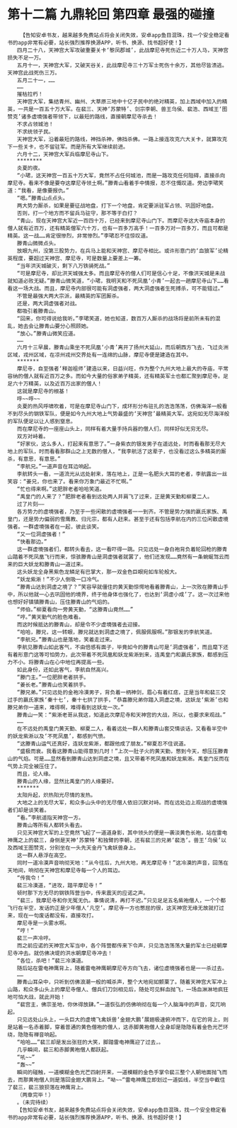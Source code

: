 # 第十二篇 九鼎轮回 第四章 最强的碰撞
        【告知安卓书友，越来越多免费站点将会关闭失效，安卓app鱼目混珠，找一个安全稳定看书的app非常有必要，站长强烈推荐换源APP，听书、换源、找书超好使！】
       四月二十八，天神宫大军攻破重要关卡‘黎凤郡城’，此战摩尼寺死伤近二十万人马，天神宫损失不足一万。
       五月十一，天神宫大军，又破天谷关，此战摩尼寺三十万军士死伤十余万，其他尽皆溃逃。天神宫此战死伤三万。
       五月二十一，……
       ……
       摧枯拉朽！
       天神宫大军，集结青州、幽州、大草原三地中十亿子民中的绝对精英，加上西域中加入的精英，一共是一百五十万大军。在裴三、天神‘苏蒙特’、剑宗李朝、兽王乌侯、裴浩、西域王‘图赞克’诸多虚境强者带领下，以最短的路线，直接朝摩尼寺杀去！
       不求占领城池！
       不求统领子民。
       天神宫大军，沿着最短的路线，神挡杀神，佛挡杀佛。一路上接连攻克六大关卡，就算攻克下一些关卡，也不留驻军。而是所有大军继续前进。
       六月十二，天神宫大军兵临摩尼寺山下。
       ********
       炎夏的夜。
       “小珺，这天神宫一百五十万大军，竟然不占任何城池，而是一路攻克任何阻碍，直接杀向摩尼寺。看来不像是要夺这摩尼寺领土啊。”滕青山看着手中情报，忍不住慨叹道。旁边李珺笑道：“我看，是像要报仇。”
       “嗯。”滕青山点点头。
       两大势力厮杀，如果是要征战地盘，打下一个地盘，肯定要派驻军占领、巩固好地盘。
       否则，打一个地方而不留兵马驻守，那不等于白打？
       “青山，现在天神宫大军近一百四十万，已经来到摩尼寺山门下。而摩尼寺这大寺庙本身的僧人就有近百万，还有精英僧军六十万，也有一百多万高手！一百多万对一百多万，而且可都是精英。这一战……肯定很惨烈，非常惨烈。”李珺忍不住惊叹道。
       滕青山微微点头。
       放眼九州，没第三股势力，在兵马上能和天神宫、摩尼寺相比。或许形意门的‘血狼军’论精英程度，要超过天神宫、摩尼寺，可是数量上要差上一筹。
       “当年洪天城破灭，剩下八万铁骑死战。”
       “可是摩尼寺，却比洪天城强太多。而且摩尼寺的僧人们可是信心十足，不像洪天城是未战就知道必败无疑。”滕青山微笑道，“小珺，我明天和不死凤凰‘小青’一起去一趟摩尼寺山下……看看这一场大战。而且，摩尼寺内部很可能有洞虚强者，两大洞虚强者生死搏杀，可不能错过。”
       不管是最强大两大宗派，最精英的军团厮杀。
       还是，两大洞虚强者对战。
       都吸引着滕青山。
       “回来，你可得说给我听。”李珺笑道，她也知道，数百万人厮杀的战场将是前所未有的混乱，她去会让滕青山要分心照顾她。
       “放心。”滕青山微笑应道。
       ……
       六月十三早晨，滕青山乘坐不死凤凰‘小青’离开了扬州大延山，而后朝西方飞去，飞过炎洲区域，戎州区域，在凉州戎州交界处有一连绵的山脉，摩尼寺便是建造在其中。
       *******
       摩尼寺，自至强者‘释迦祖师’建造以来，日益兴旺，作为整个九州大地上最大的寺庙，平常容纳的僧人就有近百万之多。而如今大量的俗家弟子精英，还有精英军士也都汇聚到摩尼寺。足足六十万精英，以及近百万出家的僧人！
       这就是摩尼寺的根基！
       呼~~呼~~
       炎夏的热风呼啸吹着，可是在摩尼寺山门下，成环形分布驻扎的浩浩荡荡，仿佛海洋一般看不到尽头的钢铁军队，便是如今九州大地上气势最盛的‘天神宫’最精英大军。这宛如无尽海洋般的军队便足以让人感到窒息。
       而在摩尼寺的一座座山头上，同样有着大量手持兵器的僧人们，同样好似无穷无尽。
       双方对峙着。
       “好家伙，这么多人，打起来有意思了。”一身紫衣的银发男子在遥远处，时而看看那无尽大地上的军队，时而看看那群山之上无数的僧人，“我李航活了这辈子，也没看过这么多精英的厮杀，有意思，有意思。”
       “李航兄。”一道声音在耳边响起。
       李航转头一看，一道流光从远处射来，落在地上，正是一名肥头大耳的老者，李航露出一丝笑容：“姜兄，你也来了。看来你万象门最近不忙啊。”
       “忙也得来啊。”这肥胖老者哈哈笑道。
       “禹皇门的人来了？”肥胖老者看到远处两人并肩飞了过来，正是黄天勤和柳夏二人。
       过了片刻——
       各方势力的虚境强者，乃至于一些闲散的虚境强者一一到齐。不管是势力强的嬴氏家族、禹皇门，还是势力偏弱的雪鹰教、归元宗，都有人赶来。甚至于还有包括李航在内的三位闲散虚境强者。一群虚境强者在一起，彼此谈笑。
       “又一位洞虚强者！”
       “快看那边。”
       这一群虚境强者们，都转头看去，这一看吓得一跳。只见远处一身白袍背负着轮回枪的滕青山踏着不死凤凰飞行而来，惊骇滕青山是洞虚强者就罢了，他们还发现……竟然有一条蜿蜒驾云而来的巨大妖龙和滕青山一道过来。
       这头妖龙全身黑紫色龙鳞足有巴掌大，那一双金色巨眼宛如车轮般大。
       “妖龙紫淅！”不少人倒吸一口冷气。
       “滕青山达到洞虚之境了？”笑容早就僵住的黄天勤惊愕地看着滕青山，上一次败在滕青山手中，所以他就一心去巩固他的境界，终于他身体也强化了，也达到‘洞虚小成’了。这一次过来他也想好好镇镇滕青山，压住滕青山的气焰的。
       “师伯。”柳夏看向一旁黄天勤，“这滕青山竟然……”
       “哼。”黄天勤气的脸色难看。
       而这时候抵达的滕青山，却是令不少虚境强者去迎接。
       “哈哈，滕兄，这一转眼，滕兄就达到洞虚之境了，佩服佩服啊。”那银发的李航笑道。
       “李航兄。”滕青山也是落地，笑着走过来。
       李航见滕青山如此客气，不由倍感有面子，毕竟如今的滕青山可是‘洞虚强者’，而且麾下还有着形意门这等可怕势力，此次带着不死凤凰和妖龙紫淅到来，连禹皇门和嬴氏家族，都感到压力不小。将滕青山在心中地位再提高一些。
       如此身份，还如此客气，李航自然高兴。
       “滕门主。”一位肥胖老者拱手。
       “姜长老。”滕青山也笑着拱手。
       “滕兄弟。”只见远处的金袍冷漠男子，背负着一柄神剑，眉心有着红痣，正是当年和裴三交过手的嬴氏家族‘秦十七’，秦十七拱了拱手，“恭喜滕兄弟你踏入洞虚之境，这妖龙‘紫淅’也和滕兄弟你一道来，难得啊，难得看到这妖龙一次。”
       滕青山一笑：“紫淅老哥从我这，知道此次摩尼寺和天神宫的大战，所以，也要求来观战。”
       ……
       在不远处的禹皇门黄天勤、柳夏二人，看着远处一群人和滕青山套交情谈话，又看看半空中的妖龙紫淅以及‘不死凤凰’，都感到气愤。
       “这滕青山运气还真好，连妖龙紫淅，都跟他成了朋友。”柳夏忍不住说道。
       “盛极而衰。我看这滕青山能得意到几时！”上次一肚子火的黄天勤，憋到今天，想压压滕青山的气焰。可是……显然看到滕青山达到洞虚之境，且又带着不死凤凰和妖龙紫淅。禹皇门反而在气势上完全被压住了。
       而且，论人缘。
       滕青山的人缘，显然比禹皇门的人缘要好。
       *******
       太阳升起，炽热阳光尽情的发热。
       大地之上的无尽大军，和众多山头中的无尽僧人依旧沉默对峙。而在远处边上观战的虚境强者们却是谈笑着。
       “看。”李航遥指天神宫一方。
       滕青山等所有人都转头看去。
       只见天神宫大军的上空竟然飞起了一道道身影，其中领头的便是一袭淡黄色长袍，站在雷电神鹰之上的裴三，身侧是天神‘苏蒙特’和独臂的李朝，还有裴三的兄弟‘裴浩’。兽王‘乌侯’以及西域王图赞克，分别坐在一头先天金丹飞禽妖兽身上。
       这一群人悬浮在高空。
       同时一道冷漠声音响彻天地：“从今往后，九州大地，再无摩尼寺！”这冷漠的声音，回荡在天地间，响彻在天神宫和摩尼寺每一个人的耳边。
       “传我令！”
       裴三冷漠道，“进攻，踏平摩尼寺！”
       顿时那下方无尽的钢铁阵营当中，传来震天的应诺之声。
       “裴三，我摩尼寺和你无冤无仇。事情说清，再打不迟。”只见足足五名紫袍僧人，一个个都飞行在半空，发话的正是少年僧人‘凡空’。摩尼寺一方也憋屈的很，这天神宫无缘无故就打过来，现在一句废话都没有，直接攻打。
       摩尼寺是一头雾水啊。
       “哼！”
       裴三一声冷哼。
       而之前应诺的天神宫大军当中，各个阵营都传来下令声，只见浩浩荡荡大量的军士已经朝摩尼寺冲去。就仿佛决堤的洪水朝摩尼寺冲去！
       “各位，杀吧！”裴三冷漠道。
       随后站在雷电神鹰背上，随着雷电神鹰朝摩尼寺方向飞去，诸位虚境强者也是一一杀过去。
       ……
       滕青山耳朵中，只听到仿佛浪潮一般的喊杀声，整个大地宛如颤栗了。随着天神宫大军冲上山路，和众多山头上的摩尼寺僧人、僧兵们刀剑相见后，随处可见鲜血抛飞，一场血淋淋地疯狂地可怕大战，就此开始！
       “裴宫主，佛宗圣地，你休得放肆。”一道恢弘的仿佛响彻在每一个人脑海中的声音，突兀响起。
       只见远处山头上，一头巨大的虚境飞禽妖兽‘金翅大鹏’展翅极速俯冲而下，在它的背上，则是站着一名赤着脚，穿着普通的黄色僧袍的僧人，这赤脚黄袍僧人全身却是隐隐有着金色光芒环绕，隐隐有禅音响起。
       “哈哈……”裴三却是发出张狂的大笑，脚踏雷电神鹰迎了过去，。
       几乎瞬间，裴三和赤脚黄袍僧人都跃起。
       “吼~~”
       “轰~~”
       瞬间的碰触，一道模糊金色光芒四射开来，一道模糊的金色手掌令裴三整个人朝地面抛飞而去，而那黄袍僧人则是落回金翅大鹏背上。“呦~~“雷电神鹰立即划过一道弧线，半空当中截住了裴三，裴三狼狈落在神鹰背上。
       （两章完毕！）
       。（未完待续）
       【告知安卓书友，越来越多免费站点将会关闭失效，安卓app鱼目混珠，找一个安全稳定看书的app非常有必要，站长强烈推荐换源APP，听书、换源、找书超好使！】